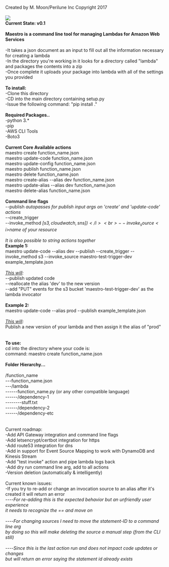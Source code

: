 Created by M. Moon/Perilune Inc Copyright 2017<br>
<br>
<img src="https://upload.wikimedia.org/wikipedia/commons/thumb/8/80/Maestro_2016.svg/500px-Maestro_2016.svg.png">
<br>
<b>Current State: v0.1</b><br>
<br>
<b>Maestro is a command line tool for managing Lambdas for Amazon Web Services</b><br>
<br>
-It takes a json document as an input to fill out all the information necessary for creating a lambda<br>
-In the directory you're working in it looks for a directory called "lambda" and packages the contents into a zip<br>
-Once complete it uploads your package into lambda with all of the settings you provided<br>
<br>
<b>To install:</b><br>
-Clone this directory<br>
-CD into the main directory containing setup.py<br>
-Issue the following command: "pip install ."<br>
<br>
<b>Required Packages..</b><br>
-python 3.*<br>
-pip<br>
-AWS CLI Tools<br>
-Boto3<br>
<br>
<b>Current Core Available actions</b><br>
maestro create function_name.json<br>
maestro update-code function_name.json<br>
maestro update-config function_name.json<br>
maestro publish function_name.json<br>
maestro delete function_name.json<br>
maestro create-alias --alias dev function_name.json<br>
maestro update-alias --alias dev function_name.json<br>
maestro delete-alias function_name.json<br>
<br>
<b>Command line flags</b><br>
--publish <i>autopasses for publish input args on 'create' and 'update-code' actions</i><br>
--create_trigger<br>
--invoke_method <i>$[s3, cloudwatch, sns])</i><br>
--invoke_source <i>$name of your resource</i><br>
<br>
<i>It is also possible to string actions together</i><br>
<b>Example 1:</b><br>
maestro update-code --alias dev --publish --create_trigger --invoke_method s3 --invoke_source maestro-test-trigger-dev example_template.json<br>
<br>
<i><u>This will</u>:</i><br>
--publish updated code<br>
--reallocate the alias 'dev' to the new version<br>
--add "PUT" events for the s3 bucket 'maestro-test-trigger-dev' as the lambda invocator<br>
<br>
<b>Example 2:</b><br>
maestro update-code --alias prod --publish example_template.json<br>
<br>
<i><u>This will</u>:</i><br>
Publish a new version of your lambda and then assign it the alias of "prod"<br>
<br>
<br>
<b>To use:</b><br>
cd into the directory where your code is:<br>
command: maestro create function_name.json<br>
<br>
<b>Folder Hierarchy...</b><br>
<br>
/function_name<br>
---function_name.json<br>
---/lambda<br>
------function_name.py (or any other compatible language)<br>
------/dependency-1<br>
--------stuff.txt<br>
------/dependency-2<br>
------/dependency-etc<br>
<br>
<br>
Current roadmap:<br>
-Add API Gateway integration and command line flags<br>
-Add letsencrypt/certbot integration for https<br>
-Add route53 integration for dns<br>
-Add in support for Event Source Mapping to work with DynamoDB and Kinesis Stream<br>
-Add "test invoke" action and pipe lambda logs back<br>
-Add dry run command line arg, add to all actions<br>
-Version deletion (automatically & intelligently)<br>
<br>
Current known issues:<br>
-If you try to re-add or change an invocation source to an alias after it's created it will return an error<br>
----<i>For re-adding this is the expected behavior but an unfriendly user experience<br>
    it needs to recognize the == and move on</i><br>
<br>
----<i>For changing sources I need to move the statement-ID to a command line arg<br>
    by doing so this will make deleting the source a manual step (from the CLI still)</i><br>
<br>
----<i>Since this is the last action run and does not impact code updates or changes<br>
    but will return an error saying the statement id already exists</i>
